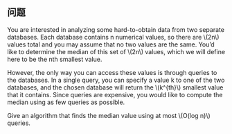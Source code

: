 ## 问题
You are interested in analyzing some hard-to-obtain data from two separate databases. Each database contains n numerical values, so there are \\(2n\\) values total and you may assume that no two values are the same. You’d like to determine the median of this set of \\(2n\\) values, which we will define here to be the nth smallest value.

However, the only way you can access these values is through queries to the databases. In a single query, you can specify a value k to one of the two databases, and the chosen database will return the \\(k^{th}\\) smallest value that it contains. Since queries are expensive, you would like to compute the median using as few queries as possible.

Give an algorithm that finds the median value using at most \\(O(log n)\\) queries.

